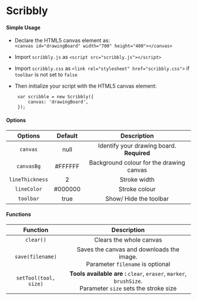 # Scribbly
#### Simple Usage  

 - Declare the HTML5 canvas element as:  
 `<canvas id="drawingBoard" width="700" height="400"></canvas>`
    
 - Import `scribbly.js` as `<script src="scribbly.js"></script>`  
 
 - Import `scribbly.css` as `<link rel="stylesheet" href="scribbly.css">` if `toolbar` is not set to `false`

 - Then initialize your script with the HTML5 canvas element:
    
        var scribble = new Scribbly({     
            canvas: 'drawingBoard',
        });  
 
#### Options  

   | Options | Default | Description |
   | :---: | :---: | :---: |
   | `canvas` | null | Identify your drawing board. **Required** |
   | `canvasBg` | #FFFFFF | Background colour for the drawing canvas |
   | `lineThickness` | 2 | Stroke width |
   | `lineColor` | #000000 | Stroke colour |
   | `toolbar` | true | Show/ Hide the toolbar |  
   
#### Functions  

   | Function | Description |
   | :---: | :---: |
   | `clear()` | Clears the whole canvas |
   | `save(filename)` | Saves the canvas and downloads the image. <br> Parameter `filename` is optional |
   | `setTool(tool, size)` | **Tools available are :** `clear`, `eraser`, `marker`, `brushSize`.<br>Parameter `size` sets the stroke size  | 
